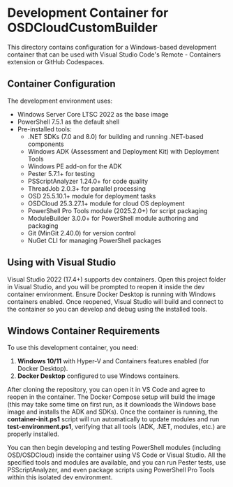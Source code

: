 # Development Container for OSDCloudCustomBuilder

This directory contains configuration for a Windows-based development container that can be used with Visual Studio Code's Remote - Containers extension or GitHub Codespaces.

## Container Configuration

The development environment uses:

- Windows Server Core LTSC 2022 as the base image  
- PowerShell 7.5.1 as the default shell  
- Pre-installed tools:  
  - .NET SDKs (7.0 and 8.0) for building and running .NET-based components  
  - Windows ADK (Assessment and Deployment Kit) with Deployment Tools  
  - Windows PE add-on for the ADK  
  - Pester 5.7.1+ for testing  
  - PSScriptAnalyzer 1.24.0+ for code quality  
  - ThreadJob 2.0.3+ for parallel processing  
  - OSD 25.5.10.1+ module for deployment tasks  
  - OSDCloud 25.3.27.1+ module for cloud OS deployment  
  - PowerShell Pro Tools module (2025.2.0+) for script packaging  
  - ModuleBuilder 3.0.0+ for PowerShell module authoring and packaging  
  - Git (MinGit 2.40.0) for version control  
  - NuGet CLI for managing PowerShell packages

## Using with Visual Studio

Visual Studio 2022 (17.4+) supports dev containers. Open this project folder in Visual Studio, and you will be prompted to reopen it inside the dev container environment. Ensure Docker Desktop is running with Windows containers enabled. Once reopened, Visual Studio will build and connect to the container so you can develop and debug using the installed tools.

## Windows Container Requirements

To use this development container, you need:

1. **Windows 10/11** with Hyper-V and Containers features enabled (for Docker Desktop).  
2. **Docker Desktop** configured to use Windows containers.  

After cloning the repository, you can open it in VS Code and agree to reopen in the container. The Docker Compose setup will build the image (this may take some time on first run, as it downloads the Windows base image and installs the ADK and SDKs). Once the container is running, the **container-init.ps1** script will run automatically to update modules and run **test-environment.ps1**, verifying that all tools (ADK, .NET, modules, etc.) are properly installed.

You can then begin developing and testing PowerShell modules (including OSD/OSDCloud) inside the container using VS Code or Visual Studio. All the specified tools and modules are available, and you can run Pester tests, use PSScriptAnalyzer, and even package scripts using PowerShell Pro Tools within this isolated dev environment.
